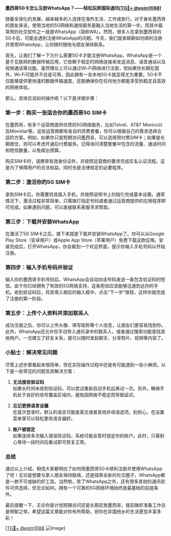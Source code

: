 **墨西哥5G卡怎么注册WhatsApp？——轻松玩转国际通讯[[TG💪+ @esim1088](https://t.me/s/esim1088)]**

随着全球化的发展，越来越多的人选择在海外生活、工作或旅行。对于身处墨西哥的朋友来说，使用当地的5G网络和通信服务是融入当地生活的第一步。而其中最常用的社交软件之一就是WhatsApp（简称WA）。然而，很多人在拿到墨西哥的5G卡后，可能会遇到注册WhatsApp的问题。今天，我们就来聊聊如何顺利注册并使用WhatsApp，让你随时随地与朋友保持联系。

首先，让我们了解一下为什么需要5G卡才能注册WhatsApp。WhatsApp是一个基于互联网的数据传输应用，它依赖于稳定的网络连接来发送消息、语音通话以及视频通话等功能。虽然理论上可以通过Wi-Fi网络进行注册，但如果你长期在国外，Wi-Fi可能并不总是可用，因此拥有一张本地5G卡就显得尤为重要。5G卡不仅能够提供更快速的数据传输速度，还能确保你在任何地方都能享受到稳定且高效的网络体验。

那么，具体应该如何操作呢？以下是详细步骤：

### 第一步：购买一张适合你的墨西哥5G SIM卡

在墨西哥，有多个运营商提供优质的5G网络服务，比如Telcel、AT&T Mexico以及Movistar等。这些运营商都有各自的资费套餐，你可以根据自己的需求选择合适的方案。例如，如果你只是短期访问墨西哥，可以选择预付费SIM卡；如果是长期居住，则可以考虑开通后付费服务。记得询问清楚套餐中包含的流量、通话时间和短信数量，以免超出预算。

购买SIM卡时，请携带有效身份证件，并按照运营商的要求完成实名认证流程。这是为了保障用户的合法权益，同时也是法律规定的必要程序。

### 第二步：激活你的5G SIM卡

拿到SIM卡后，你需要将其插入手机，并按照说明书上的指引完成基本设置。通常情况下，激活过程非常简单，只需拨打指定号码或者通过运营商提供的应用程序即可完成。如果遇到问题，可以直接联系客服寻求帮助。

### 第三步：下载并安装WhatsApp

在激活了5G SIM卡之后，接下来就是下载并安装WhatsApp了。你可以从Google Play Store（安卓用户）或Apple App Store（苹果用户）免费下载这款应用。安装完成后，打开WhatsApp，你会看到一个欢迎界面，提示你输入手机号码以开始注册。

### 第四步：输入手机号码并验证

输入你的墨西哥手机号码后，WhatsApp会自动向该号码发送一条包含验证码的短信。由于你已经拥有了有效的5G网络支持，这条短信应该能够迅速到达你的手机。收到验证码后，将其填入相应的输入框中，点击“下一步”按钮，这样你就完成了注册的第一阶段。

### 第五步：上传个人资料并添加联系人

成功注册之后，你可以上传头像、填写昵称等个人信息，让朋友们更容易找到你。此外，WhatsApp还允许你手动导入通讯录中的联系人，或者通过搜索功能查找其他用户。一旦建立了好友关系，就可以随时发起聊天、分享照片、视频等内容了。

### 小贴士：解决常见问题

尽管上述步骤看起来很简单，但在实际操作过程中还是有可能遇到一些小麻烦。以下是一些常见的问题及其解决方案：

1. **无法接收验证码**  
   如果长时间未收到验证码，可以尝试重新启动手机后再试一次。另外，确保手机处于良好的信号覆盖区域内，避免因网络不稳定而导致延迟。

2. **忘记更换语言设置**  
   在首次登录时，默认的语言可能是英文或者其他非母语选项。别担心，在设置菜单里可以轻松更改语言偏好。

3. **账户被锁定**  
   如果连续多次输入错误验证码，系统可能会暂时锁定你的账户。此时，只需耐心等待一段时间后重试即可恢复正常。

### 总结

通过以上介绍，相信大家都明白了如何用墨西哥5G卡顺利注册并使用WhatsApp了吧！无论是想要与家人朋友保持联络，还是探索全新的社交圈子，WhatsApp都是一款不可或缺的好工具。当然啦，除了WhatsApp之外，还有很多其他的通讯软件可供选择，但无论如何，拥有一个可靠的5G网络环境始终是最基础的前提条件。

最后提醒一下，无论你是计划短期访问还是长期定居墨西哥，提前做好准备工作总是明智之举。希望这篇文章能对你有所帮助，祝你在异国他乡的生活更加丰富多彩！

[[TG💪+ @esim1088](https://t.me/s/esim1088) ![Image](https://i.postimg.cc/4NQfJmqS/Snipaste-2025-05-13-00-14-12.png)]